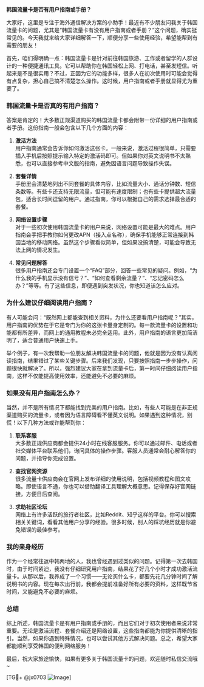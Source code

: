 **韩国流量卡是否有用户指南或手册？**

大家好，这里是专注于海外通信解决方案的小助手！最近有不少朋友问我关于韩国流量卡的问题，尤其是“韩国流量卡有没有用户指南或者手册？”这个问题，确实挺常见的。今天我就来给大家详细解答一下，顺便分享一些使用经验，希望能帮到有需要的朋友！

首先，咱们得明确一点：韩国流量卡是针对前往韩国旅游、工作或者留学的人群设计的一种便捷通讯工具。它可以帮助你在韩国轻松上网、打电话，甚至发短信。听起来是不是很实用？不过，正因为它的功能多样，很多人在初次使用时可能会觉得有点复杂，担心自己搞不清楚怎么操作。这时候，用户指南或者手册就显得尤为重要了。

### 韩国流量卡是否真的有用户指南？

答案是肯定的！大多数正规渠道购买的韩国流量卡都会附带一份详细的用户指南或者手册。这份指南一般会包含以下几个方面的内容：

1. **激活方法**  
   用户指南通常会告诉你如何激活这张卡。一般来说，激活过程很简单，只需要插入手机后按照提示输入特定的激活码即可。但如果你对英文说明书不太熟悉，也可以直接参考中文版的指南，避免因语言问题导致操作失误。

2. **套餐详情**  
   手册里会清楚地列出不同套餐的具体内容，比如流量大小、通话分钟数、短信条数等。有些卡还支持无限流量，但可能有速度限制；也有些卡提供超大流量包，适合长时间逗留的用户。通过指南，你可以根据自己的需求选择最合适的套餐。

3. **网络设置步骤**  
   对于一些初次使用韩国流量卡的用户来说，网络设置可能是最大的难点。用户指南会手把手教你如何更改APN（接入点名称），确保手机能够正常连接到韩国当地的移动网络。虽然这个步骤看似简单，但如果没搞清楚，可能会导致无法上网的情况发生。

4. **常见问题解答**  
   很多用户指南还会专门设置一个“FAQ”部分，回答一些常见的疑问。例如，“为什么我的手机显示没有信号？”、“如何查看剩余流量？”、“忘记密码怎么办？”等等。有了这些信息，即便遇到突发状况，你也知道该怎么应对。

### 为什么建议仔细阅读用户指南？

有人可能会问：“既然网上都能查到相关资料，为什么还要看用户指南呢？”其实，用户指南的优势在于它是专门为你的这张卡量身定制的。每一款流量卡的设置和功能都有所差异，而网上的通用教程未必完全适用。此外，用户指南的语言更加简洁明了，适合普通用户快速上手。

举个例子，有一次我帮助一位朋友解决韩国流量卡的问题，他就是因为没有认真阅读指南，结果错过了某些关键步骤。后来我们发现，只要按照指南一步步操作，问题很快就解决了。所以，强烈建议大家在拿到流量卡后，第一时间仔细阅读用户指南，这样不仅能提高使用效率，还能避免不必要的麻烦。

### 如果没有用户指南怎么办？

当然，并不是所有情况下都能找到完美的用户指南。比如，有些人可能是在非正规渠道购买的流量卡，或者因为语言障碍看不懂英文说明。如果遇到这种情况，别慌！以下几种方法或许能帮到你：

1. **联系客服**  
   大多数正规供应商都会提供24小时在线客服服务。你可以通过邮件、电话或者社交媒体平台联系他们，询问具体的操作步骤。客服人员通常会耐心解答你的问题，并指导你完成设置。

2. **查找官网资源**  
   很多流量卡供应商会在官网上发布详细的使用说明，包括视频教程和图文攻略。即使语言不通，你也可以借助翻译工具理解大概意思。记得保存好官网链接，方便日后查阅。

3. **求助社区论坛**  
   网络上有许多活跃的旅行者社区，比如Reddit、知乎这样的平台。你可以搜索相关关键词，看看其他用户分享的经验。很多时候，别人的踩坑经历就是你避免错误的最佳参考。

### 我的亲身经历

作为一个经常往返中韩两地的人，我也曾经遇到过类似的问题。记得第一次去韩国时，由于时间紧迫，我没有仔细研究用户指南，结果花了好几个小时才成功激活流量卡。从那以后，我养成了一个习惯——无论买什么卡，都要先花几分钟时间了解说明书的内容。现在每次出行前，我都会提前准备好所有必要的资料，这样既节省时间，又能避免不必要的麻烦。

### 总结

综上所述，韩国流量卡是有用户指南或手册的，而且它们对于初次使用者来说非常重要。无论是激活流程、套餐介绍还是网络设置，这些指南都能为你提供清晰的指引。当然，如果你遇到特殊情况，也可以尝试其他方式解决问题。总之，希望大家都能顺利享受韩国的便利网络服务！

最后，祝大家旅途愉快，如果有更多关于韩国流量卡的问题，欢迎随时私信交流哦~  

[TG💪+ @jx0703 ![Image](https://github.com/user-attachments/assets/dbca1d08-cadb-493c-b0ec-ad6f7a83f270)]